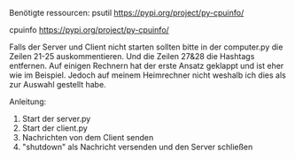 Benötigte ressourcen:
psutil 
https://pypi.org/project/py-cpuinfo/

cpuinfo 
https://pypi.org/project/py-cpuinfo/

Falls der Server und Client nicht starten sollten bitte in der computer.py die Zeilen 21-25 auskommentieren.
Und die Zeilen 27&28 die Hashtags entfernen. 
Auf einigen Rechnern hat der erste Ansatz geklappt und ist eher wie im Beispiel.
Jedoch auf meinem Heimrechner nicht weshalb ich dies als zur Auswahl gestellt habe.

Anleitung:

1. Start der server.py
2. Start der client.py
3. Nachrichten von dem Client senden
4. "shutdown" als Nachricht versenden und den Server schließen
